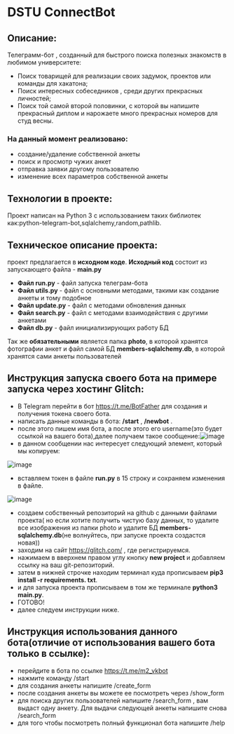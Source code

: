 # DSTU ConnectBot 
## Описание:
Телеграмм-бот , созданный для быстрого поиска полезных знакомств в любимом университете: 
- Поиск товарищей для реализации своих задумок, проектов или команды для хакатона;
- Поиск интересных собеседников , среди других прекрасных личностей;
- Поиск той самой второй половинки, с которой вы напишите прекрасный диплом и нарожаете много прекрасных номеров для студ весны.
### На данный момент реализовано:
- создание/удаление собственной анкеты
- поиск и просмотр чужих анкет
- отправка заявки другому пользователю
- изменение всех параметров собственной анкеты

## Технологии в проекте:
Проект написан на Python 3 c использованием таких библиотек как:python-telegram-bot,sqlalchemy,random,pathlib.

## Техническое описание проекта:

проект предлагается в **исходном коде**. 
**Исходный код** состоит из запускающего файла - **main.py**
- **Файл run.py** -   файл запуска телеграм-бота
- **Файл utils.py**  -  файл с основными методами, такими как создание анкеты и тому подобное
- **Файл update.py** - файл с методами обновления данных
- **Файл search.py** - файл с методами взаимодействия с другими анкетами
- **Файл db.py** - файл инициализирующих работу БД

Так же **обязательными** является папка **photo**, в которой хранятся фотографии анкет и файл самой БД **members-sqlalchemy.db**, в которой хранятся сами анкеты пользователей

## Инструкция запуска своего бота на примере запуска через хостинг Glitch: 
- В Telegram перейти в бот https://t.me/BotFather для создания и получения токена своего бота.
- написать данные команды в бота: **/start** , **/newbot** . 
- после этого пишем имя бота, а после этого его  username(это будет ссылкой на вашего бота),далее получаем такое сообщение:![image](https://user-images.githubusercontent.com/81232295/226204701-0e6f0dcd-4ad5-4d0e-a0ef-56db4a201a0c.png)
- в данном сообщении нас интересует следующий элемент, который мы копируем:

![image](https://user-images.githubusercontent.com/81232295/226204788-49a8a01e-e320-43b6-acdd-bb5942eea76f.png)

- вставляем токен в файле **run.py** в 15 строку и сохраняем изменения в файле.

![image](https://user-images.githubusercontent.com/81232295/226204889-71370e29-2829-46f2-a83a-824463926e94.png)

- создаем собственный репозиторий на github с данными файлами проекта( но если хотите получить чистую базу данных, то удалите все изображения из папки photo и удалите БД **members-sqlalchemy.db**(не волнуйтесь, при запуске проекта создастся новая)) 
- заходим на сайт https://glitch.com/ , где регистрируемся.
- нажимаем в вверхнем правом углу кнопку **new project** и добавляем ссылку на ваш git-репозиторий.
- затем в нижней строчке находим терминал куда прописываем **pip3 install -r requirements. txt**.
- и для запуска проекта прописываем в том же терминале **python3 main.py**.
- ГОТОВО!
- далее следуем инструкции ниже.


## Инструкция использования  данного бота(отличие от использования вашего бота только в ссылке):

- перейдите в бота по ссылке https://t.me/m2_vkbot
- нажмите команду /start
- для создания анкеты напишите /create_form
- после создания анкеты вы можете ее посмотреть через /show_form
- для поиска других пользователей напишите /search_form , вам выдаст одну анкету. Для выдачи следующей анкеты напишите снова /search_form
- для того чтобы посмотреть полный функционал бота напишите /help

